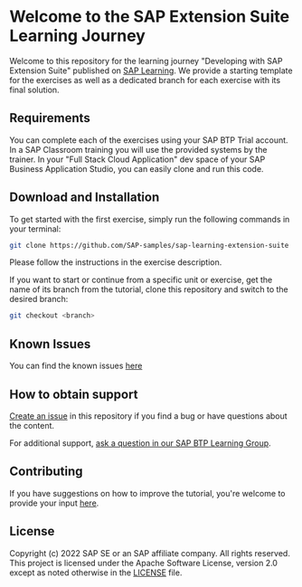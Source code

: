 # Welcome to the SAP Extension Suite Learning Journey
<!--- Register repository https://api.reuse.software/register, then add REUSE badge:
[![REUSE status](https://api.reuse.software/badge/github.com/SAP-samples/REPO-NAME)](https://api.reuse.software/info/github.com/SAP-samples/REPO-NAME)
-->

Welcome to this repository for the learning journey "Developing with SAP Extension Suite" published on [SAP Learning](https://learning.sap.com/learning-journey/developing-with-sap-extension-suite). We provide a starting template for the exercises as well as a dedicated branch for each exercise with its final solution.

## Requirements
You can complete each of the exercises using your SAP BTP Trial account. In a SAP Classroom training you will use the provided systems by the trainer. In your "Full Stack Cloud Application" dev space of your SAP Business Application Studio, you can easily clone and run this code.

## Download and Installation

To get started with the first exercise, simply run the following commands in your terminal:

```sh
git clone https://github.com/SAP-samples/sap-learning-extension-suite
```

Please follow the instructions in the exercise description.

If you want to start or continue from a specific unit or exercise, get the name of its branch from the tutorial, clone this repository and switch to the desired branch:

```sh
git checkout <branch>
```

## Known Issues

You can find the known issues [here](https://github.com/SAP-samples/sap-learning-extension-suite/issues)

## How to obtain support
[Create an issue](https://github.com/SAP-samples/sap-learning-extension-suite/issues) in this repository if you find a bug or have questions about the content.


For additional support, [ask a question in our SAP BTP Learning Group](https://groups.community.sap.com/t5/sap-btp-learning/gh-p/SAP-BTP-Learning).

## Contributing
If you have suggestions on how to improve the tutorial, you're welcome to provide your input [here](https://github.com/SAP-samples/sap-learning-extension-suite/issues).

## License
Copyright (c) 2022 SAP SE or an SAP affiliate company. All rights reserved. This project is licensed under the Apache Software License, version 2.0 except as noted otherwise in the [LICENSE](LICENSES/Apache-2.0.txt) file.